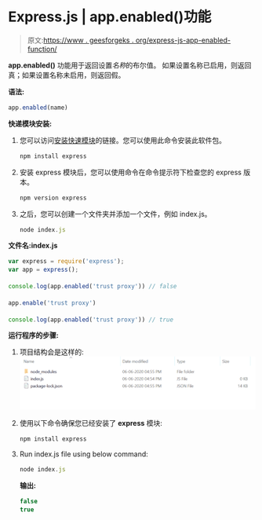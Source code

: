 # Express.js | app.enabled()功能

> 原文:[https://www . geesforgeks . org/express-js-app-enabled-function/](https://www.geeksforgeeks.org/express-js-app-enabled-function/)

**app.enabled()** 功能用于返回设置*名称*的布尔值。
如果设置名称已启用，则返回真；如果设置名称未启用，则返回假。

**语法:**

```js
app.enabled(name)
```

**快递模块安装:**

1.  您可以访问[安装快速模块](https://www.npmjs.com/package/express)的链接。您可以使用此命令安装此软件包。

    ```js
    npm install express
    ```

2.  安装 express 模块后，您可以使用命令在命令提示符下检查您的 express 版本。

    ```js
    npm version express
    ```

3.  之后，您可以创建一个文件夹并添加一个文件，例如 index.js。

    ```js
    node index.js
    ```

**文件名:index.js**

```js
var express = require('express');
var app = express();

console.log(app.enabled('trust proxy')) // false

app.enable('trust proxy')

console.log(app.enabled('trust proxy')) // true
```

**运行程序的步骤:**

1.  项目结构会是这样的:
    ![](img/3209d9b4369c180282a34be8070d7d6e.png)
2.  使用以下命令确保您已经安装了 **express** 模块:

    ```js
    npm install express
    ```

3.  Run index.js file using below command:

    ```js
    node index.js
    ```

    **输出:**

    ```js
    false
    true

    ```